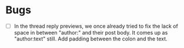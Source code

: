 # Bugs
- [ ] In the thread reply previews, we once already tried to fix the lack of space in between "author:" and their post body. It comes up as "author:text" still. Add padding between the colon and the text.
